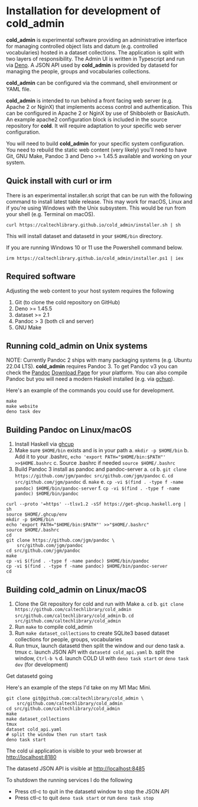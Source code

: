 
Installation for development of **cold_admin**
==============================================

**cold_admin** is experimental software providing an administrative interface for managing controlled object lists and datum (e.g. controlled vocabularies) hosted in a dataset collections. The application is split with two layers of responsibility. The Admin UI is written in Typescript and run via [Deno](https://deno.land). A JSON API used by __cold_admin__ is provided by datasetd for managing the people, groups and vocabularies collections.

**cold_admin** can be configured via the command, shell environment or YAML file.

**cold_admin** is intended to run behind a front facing web server (e.g. Apache 2 or NginX) that implements access control and authentication. This can be configured in Apache 2 or NginX by use of Shibboleth or BasicAuth.  An example apache2 configuration block is included in the source repository for **cold**. It will require adaptation to your specific web server configuration.

You will need to build **cold_admin** for your specific system configuration.  You need to rebuild the static web content (very likely) you'll need to have Git, GNU Make, Pandoc 3 and Deno >= 1.45.5 available and working on your system.

Quick install with curl or irm
------------------------------

There is an experimental installer.sh script that can be run with the
following command to install latest table release. This may work for
macOS, Linux and if you're using Windows with the Unix subsystem. This
would be run from your shell (e.g. Terminal on macOS).

~~~
curl https://caltechlibrary.github.io/cold_admin/installer.sh | sh
~~~

This will install dataset and datasetd in your `$HOME/bin` directory.

If you are running Windows 10 or 11 use the Powershell command
below.

~~~
irm https://caltechlibrary.github.io/cold_admin/installer.ps1 | iex
~~~

Required software
-----------------

Adjusting the web content to your host system requires the following

1. Git (to clone the cold repository on GitHub)
2. Deno >= 1.45.5
2. dataset >= 2.1
4. Pandoc > 3 (both cli and server)
5. GNU Make

Running cold_admin on Unix systems
-------------------------------

NOTE: Currently Pandoc 2 ships with many packaging systems (e.g. Ubuntu 22.04 LTS). **cold_admin** requires Pandoc 3. To get Pandoc v3 you can check the [Pandoc](https://pandoc.org) [Download Page](https://pandoc.org/downloads) for your platform. You can also compile Pandoc but you will need a modern Haskell installed (e.g. via [gchup](https://www.haskell.org/ghcup/)). 

Here's an example of the commands you could use for development.

~~~
make
make website
deno task dev
~~~

Building Pandoc on Linux/macOS
------------------------------

1. Install Haskell via [ghcup](https://www.haskell.org/ghcup/)
2. Make sure `$HOME/bin` exists and is in your path
    a. `mkdir -p $HOME/bin`
    b. Add it to your .bashrc, `echo 'export PATH="$HOME/bin:$PATH"' >>$HOME.bashrc`
    c. Source .bashrc if needed `source $HOME/.bashrc`
3. Build Pandoc 3 install as pandoc and pandoc-server
    a. `cd`
    b. `git clone https://github.com/jgm/pandoc src/github.com/jgm/pandoc`
    c. `cd src/github.com/jgm/pandoc`
    d. `make`
    e. `cp -vi $(find . -type f -name pandoc) $HOME/bin/pandoc-server`
    f. `cp -vi $(find . -type f -name pandoc) $HOME/bin/pandoc`

~~~
curl --proto '=https' --tlsv1.2 -sSf https://get-ghcup.haskell.org | sh
source $HOME/.ghcup/env
mkdir -p $HOME/bin
echo 'export PATH="$HOME/bin:$PATH"' >>"$HOME/.bashrc"
source $HOME/.bashrc
cd
git clone https://github.com/jgm/pandoc \
    src/github.com/jgm/pandoc
cd src/github.com/jgm/pandoc
make
cp -vi $(find . -type f -name pandoc) $HOME/bin/pandoc
cp -vi $(find . -type f -name pandoc) $HOME/bin/pandoc-server
cd
~~~

Building cold_admin on Linux/macOS
----------------------------------

1. Clone the Git repository for cold and run with Make
    a. `cd`
    b. `git clone https://github.com/caltechlibrary/cold_admin src/github.com/caltechlibrary/cold_admin`
    b. `cd src/github.com/caltechlibrary/cold_admin`
2. Run `make` to compile cold_admin
3. Run `make dataset_collections` to create SQLite3 based dataset collections for people, groups, vocabularies
4. Run tmux, launch datasetd then split the window and our deno task
    a. tmux
    c. launch JSON API with `datasetd cold_api.yaml`
    b. split the window, `Ctrl-b %`
    d. launch COLD UI with `deno task start` or `deno task dev` (for development)

Get datasetd going

Here's an example of the steps I'd take on my M1 Mac Mini. 

~~~
git clone git@github.com:caltechlibrary/cold_admin \
    src/github.com/caltechlibrary/cold_admin
cd src/github.com/caltechlibrary/cold_admin
make
make dataset_collections
tmux
dataset cold_api.yaml
# split the window then run start task
deno task start
~~~

The cold ui application is visible to your web browser at <http://localhost:8180>

The datasetd JSON API is visible at <http://localhost:8485>

To shutdown the running services I do the following

- Press ctl-c to quit in the datasetd window to stop the JSON API
- Press ctl-c to quit `deno task start` or run `deno task stop`


